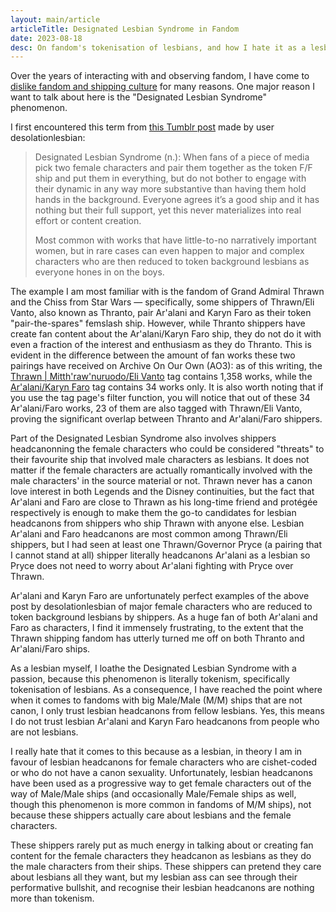 ```yaml
---
layout: main/article
articleTitle: Designated Lesbian Syndrome in Fandom
date: 2023-08-18
desc: On fandom's tokenisation of lesbians, and how I hate it as a lesbian myself.
---
```


Over the years of interacting with and observing fandom, I have come to [dislike fandom and shipping culture](my-dislike-of-shipping-culture.html) for many reasons. One major reason I want to talk about here is the "Designated Lesbian Syndrome" phenomenon.

I first encountered this term from [this Tumblr post](https://desolationlesbian.tumblr.com/post/662432767484870656/designated-lesbian-syndrome-n-when-fans-of-a) made by user desolationlesbian:

> Designated Lesbian Syndrome (n.): When fans of a piece of media pick two female characters and pair them together as the token F/F ship and put them in everything, but do not bother to engage with their dynamic in any way more substantive than having them hold hands in the background. Everyone agrees it’s a good ship and it has nothing but their full support, yet this never materializes into real effort or content creation.
>
> Most common with works that have little-to-no narratively important women, but in rare cases can even happen to major and complex characters who are then reduced to token background lesbians as everyone hones in on the boys.

The example I am most familiar with is the fandom of Grand Admiral Thrawn and the Chiss from Star Wars — specifically, some shippers of Thrawn/Eli Vanto, also known as Thranto, pair Ar'alani and Karyn Faro as their token "pair-the-spares" femslash ship. However, while Thranto shippers have create fan content about the Ar'alani/Karyn Faro ship, they do not do it with even a fraction of the interest and enthusiasm as they do Thranto. This is evident in the difference between the amount of fan works these two pairings have received on Archive On Our Own (AO3): as of this writing, the [Thrawn | Mitth'raw'nuruodo/Eli Vanto](https://archiveofourown.org/tags/Thrawn%20%7C%20Mitth'raw'nuruodo*s*Eli%20Vanto/works) tag contains 1,358 works, while the [Ar'alani/Karyn Faro](https://archiveofourown.org/tags/Ar'alani*s*Karyn%20Faro/works) tag contains 34 works only. It is also worth noting that if you use the tag page's filter function, you will notice that out of these 34 Ar'alani/Faro works, 23 of them are also tagged with Thrawn/Eli Vanto, proving the significant overlap between Thranto and Ar'alani/Faro shippers.

Part of the Designated Lesbian Syndrome also involves shippers headcanonning the female characters who could be considered "threats" to their favourite ship that involved male characters as lesbians. It does not matter if the female characters are actually romantically involved with the male characters' in the source material or not. Thrawn never has a canon love interest in both Legends and the Disney continuities, but the fact that Ar'alani and Faro are close to Thrawn as his long-time friend and protégée respectively is enough to make them the go-to candidates for lesbian headcanons from shippers who ship Thrawn with anyone else. Lesbian Ar'alani and Faro headcanons are most common among Thrawn/Eli shippers, but I had seen at least one Thrawn/Governor Pryce (a pairing that I cannot stand at all) shipper literally headcanons Ar'alani as a lesbian so Pryce does not need to worry about Ar'alani fighting with Pryce over Thrawn.

Ar'alani and Karyn Faro are unfortunately perfect examples of the above post by desolationlesbian of major female characters who are reduced to token background lesbians by shippers. As a huge fan of both Ar'alani and Faro as characters, I find it immensely frustrating, to the extent that the Thrawn shipping fandom has utterly turned me off on both Thranto and Ar'alani/Faro ships.

As a lesbian myself, I loathe the Designated Lesbian Syndrome with a passion, because this phenomenon is literally tokenism, specifically tokenisation of lesbians. As a consequence, I have reached the point where when it comes to fandoms with big Male/Male (M/M) ships that are not canon, I only trust lesbian headcanons from fellow lesbians. Yes, this means I do not trust lesbian Ar'alani and Karyn Faro headcanons from people who are not lesbians.

I really hate that it comes to this because as a lesbian, in theory I am in favour of lesbian headcanons for female characters who are cishet-coded or who do not have a canon sexuality. Unfortunately, lesbian headcanons have been used as a progressive way to get female characters out of the way of Male/Male ships (and occasionally Male/Female ships as well, though this phenomenon is more common in fandoms of M/M ships), not because these shippers actually care about lesbians and the female characters.

These shippers rarely put as much energy in talking about or creating fan content for the female characters they headcanon as lesbians as they do the male characters from their ships. These shippers can pretend they care about lesbians all they want, but my lesbian ass can see through their performative bullshit, and recognise their lesbian headcanons are nothing more than tokenism.
